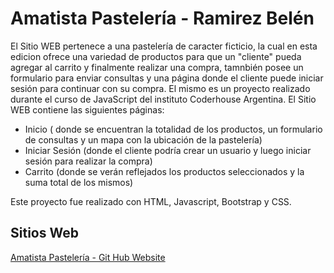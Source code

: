 # Amatista Pastelería - Ramirez Belén
El Sitio WEB pertenece a una pastelería de caracter ficticio, la cual en esta edicion ofrece una variedad de productos para que un "cliente" pueda agregar al carrito y finalmente realizar una compra, tamnbién posee un formulario para enviar consultas y una página donde el cliente puede iniciar sesión para continuar con su compra. 
El mismo es un proyecto realizado durante el curso de JavaScript del instituto Coderhouse Argentina.
El Sitio WEB contiene las siguientes páginas:

- Inicio ( donde se encuentran la totalidad de los productos, un formulario de consultas y un mapa con la ubicación de la pastelería)
- Iniciar Sesión (donde el cliente podría crear un usuario y luego iniciar sesión para realizar la compra)
- Carrito (donde se verán reflejados los productos seleccionados y la suma total de los mismos)

Este proyecto fue realizado con HTML, Javascript, Bootstrap y CSS.

## Sitios Web
 [Amatista Pastelería - Git Hub Website ](https://github.com/beluram/Pasteleria---Ramirez-Bel-n)

